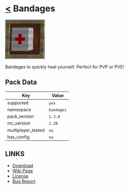 # [<](../README.md) Bandages

![alt](pack.png)

Bandages to quickly heal yourself. Perfect for PVP or PVE!

## Pack Data

| Key                | Value      |
|--------------------|------------|
| supported          | `yes`      |
| namespace          | `bandages` |
| pack_version       | `1.3.0`    |
| mc_version         | `1.20`   |
| multiplayer_tested | `no`       |
| has_config         | `no`       |

## LINKS

-   [Download](https://www.curseforge.com/minecraft/customization/bandages-datapack-edition)
-   [Wiki Page](https://github.com/legopitstop/Datapacks/wiki)
-   [License](https://legopitstop.weebly.com/legopitstops-common-license-v2.html)
-   [Bug Report](https://github.com/legopitstop/Datapacks/issues)

